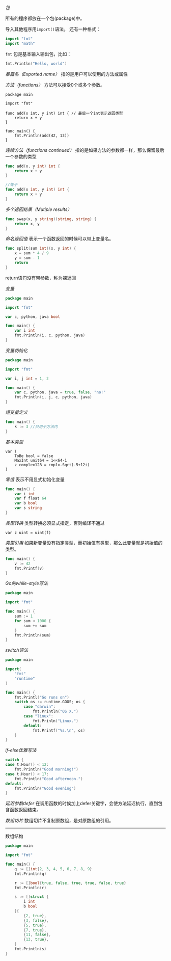 *包*

所有的程序都放在一个包(package)中。

导入其他程序用`import()`语法。
还有一种格式：
```go
import "fmt"
import "math"
```

`fmt` 包是基本输入输出包，比如：
```go
fmt.Println("Hello, world")
```

*暴露名（Exported name）*
指的是用户可以使用的方法或属性

*方法（functions）*
方法可以接受0个或多个参数。
```
package main

import "fmt"

func add(x int, y int) int { // 最后一个int表示返回类型
    return x + y
}

func main() {
    fmt.Println(add(42, 13))
}
```

*连续方法（functions continued）*
指的是如果方法的参数都一样，那么保留最后一个参数的类型
```go
func add(x, y int) int {
    return x + y
}

//等于
func add(x int, y int) int {
    return x + y
}
```

*多个返回结果（Mutiple results）*
```go
func swap(x, y string)(string, string) {
    return x, y
}
```

*命名返回值*
表示一个函数返回的时候可以带上变量名。
```go
func split(sum int)(x, y int) {
    x = sum * 4 / 9
    y = sum - 1
    return
}
```
return语句没有带参数，称为裸返回

*变量*
```go
package main

import "fmt"

var c, python, java bool

func main() {
    var i int
    fmt.Println(i, c, python, java)
}

```

*变量初始化*
```go
package main

import "fmt"

var i, j int = 1, 2

func main() {
    var c, python, java = true, false, "no!"
    fmt.Println(i, j, c, python, java)
}

```

*短变量定义*
```go
func main() {
    k := 3 //只用于方法内
}
```

*基本类型*
```
var (
    ToBe bool = false
    MaxInt unit64 = 1<<64-1
    z complex128 = cmplx.Sqrt(-5+12i)
)
```

*零值*
表示不用显式初始化变量
```go
func main() {
    var i int
    var f float 64
    var b bool
    var s string
}
```

*类型转换*
类型转换必须显式指定，否则编译不通过
```
var z uint = uint(f)
```

*类型引用*
如果新变量没有指定类型，而初始值有类型，那么此变量就是初始值的类型。
```go
func main() {
    v := 42
    fmt.Printf(v)
}
```

*Go的while-style写法*
```go
package main

import "fmt"

func main() {
    sum := 1
    for sum < 1000 {
        sum += sum
    }
    fmt.Println(sum)
}
```

*switch语法*
```go
package main

import(
    "fmt"
    "runtime"
)

func main() {
    fmt.Printl("Go runs on")
    switch os := runtime.GOOS; os {
        case "darwin":
            fmt.Println("OS X.")
        case "linux":
            fmt.Prinln("Linux.")
        default:
            fmt.Printf("%s.\n", os)
    }
}

```

*if-else优雅写法*

```go
switch {
case t.Hour() < 12:
    fmt.Println("Good morning!")
case t.Hour() < 17:
    fmt.Println("Good afternoon.")
default:
    fmt.Println("Good evening")
}
```

*延迟参数defer*
在调用函数的时候加上defer关键字，会使方法延迟执行，直到包含函数返回结束。

*数组切片*
数组切片不复制原数组，是对原数组的引用。

----
数组结构

```go
package main

import "fmt"

func main() {
    q := []int{2, 3, 4, 5, 6, 7, 8, 9}
    fmt.Println(q)

    r := []bool{true, false, true, true, false, true}
    fmt.Println(r)

    s := []struct {
        i int
        b bool
    }{
        {2, true},
        {3, false},
        {5, true},
        {7, true},
        {11, false},
        {13, true},
    }
    fmt.Println(s)
}
```